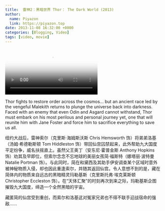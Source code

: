 ```yaml
---
title: 	雷神2：黑暗世界 Thor： The Dark World (2013)
author:
  name: Piyazon
  link: https://piyazon.top
date: 2013-11-08 16:32:00 +0800
categories: [Blogging, Video]
tags: [video, movie]
---
```



<video id="player" class="weixin_video" playsinline controls x-webkit-airplay poster="https://git.lug.ustc.edu.cn/flame3/images/-/raw/main/movie/thor-2.jpg"
  wxv="wxv_2188182964625342466" src="">
  <track kind="captions" label="English" src="https://piyazon.top/storage/assets/subtitles/thor-2-ec.vtt" srclang="en"
      />
</video>

Thor fights to restore order across the cosmos… but an ancient race led by the vengeful Malekith returns to plunge the universe back into darkness. Faced with an enemy that even Odin and Asgard cannot withstand, Thor must embark on his most perilous and personal journey yet, one that will reunite him with Jane Foster and force him to sacrifice everything to save us all.

纽约大战后，雷神索尔（克里斯·海姆斯沃斯 Chris Hemsworth 饰）将弟弟洛基（汤姆·希德勒斯顿 Tom Hiddleston 饰）带回仙宫囚禁起来，此外帮助九大国度平定纷争，威名扶摇直上。虽然父王奥丁（安东尼·霍普金斯 Anthony Hopkins 饰）劝其及早即位，但索尔念念不忘地球的美丽女孩简·福斯特（娜塔丽·波特曼 Natalie Portman 饰）。与此同时，简在和黛西及其助手伊安调查某个区域时意外被神秘物质入侵，却也因此重逢索尔，并随其返回仙宫。令人意想不到的是，藏在简体内的物质来自远古的黑暗精灵玛勒基斯（克里斯托弗·埃克莱斯顿 Christopher Eccleston 饰）。在“天体汇聚”的时刻再次到来之际，玛勒基斯企图摧毁九大国度，缔造一个全然黑暗的宇宙。

藏匿简的仙宫受到重创，而索尔和洛基这对冤家兄弟也不得不联手迎战宿命的强敌……